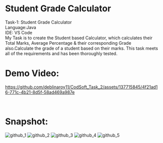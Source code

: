 # Student Grade Calculator
Task-1: Student Grade Calculator
<br/>
Language:Java
<br/>
IDE: VS Code
<br/>
My Task is to create the Student based Calculator, which calculates their Total Marks, Average Percentage & their corresponding Grade also.Calculate the grade of a student based on their marks. This task meets all of the requirements and has been thoroughly tested.
<br/>
<h1>Demo Video: </h1>

https://github.com/deblinaroy11/CodSoft_Task_2/assets/137715845/4f21ad16-771c-4b21-8d5f-58ad469a987e

<br/>
<h1>Snapshot: </h1>

![github_1](https://github.com/deblinaroy11/CodSoft_Task_2/assets/137715845/18d943cd-7407-480b-bcd3-b9e97ff1f580)
![github_2](https://github.com/deblinaroy11/CodSoft_Task_2/assets/137715845/3dd97ff3-5b14-4007-b999-66fabcb38fa3)
![github_3](https://github.com/deblinaroy11/CodSoft_Task_2/assets/137715845/d2a89597-1258-4c7c-8153-306990328254)
![github_4](https://github.com/deblinaroy11/CodSoft_Task_2/assets/137715845/e6b0e55d-347a-4506-ab07-3f5578838790)
![github_5](https://github.com/deblinaroy11/CodSoft_Task_2/assets/137715845/40c8a397-eb14-44c8-9df2-c7a571944686)
